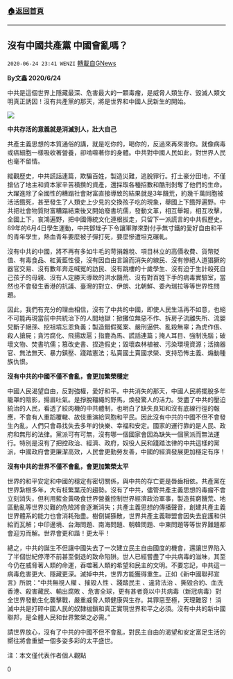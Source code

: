 ###  [:house:返回首頁](https://github.com/ourhimalayas/txt)
---

## 沒有中國共產黨 中國會亂嗎？
`2020-06-24 23:41 WENZI` [轉載自GNews](https://gnews.org/zh-hant/244751/)

**By文鑫
2020/6/24**

中共是這個世界上隱藏最深、危害最大的一顆毒瘤，是威脅人類生存、毀滅人類文明真正誘因！沒有共產黨的那天，將是世界和中國人民新生的開始。

![](https://s3.amazonaws.com/gnews-media-offload/wp-content/uploads/2020/06/24231410/image0-6.png)

**中共存活的意義就是消滅別人，壯大自己**

共產主義思想的本質通俗的講，就是吃你的，喝你的，反過來再來害你。就像病毒或癌細胞一樣吸收著營養，卻啃噬著你的身體。中共對中國人民如此，對世界人民也毫不留情。

縱觀歷史，中共謊話連篇，欺騙百姓，製造災難，逃脫罪行。打土豪分田地，不僅搶佔了地主和資本家辛苦積攢的資產，還採取各種招數和酷刑剝奪了他們的生命。大躍進除了全國性的糟蹋社會財富直接導致的結果就是3年饑荒，約幾千萬同胞被活活餓死，甚至發生了人類史上少見的交換孩子吃的現象，舉國上下餓殍遍野。中共把社會物質財富糟蹋結束後又開始廢書坑儒，發動文革，相互舉報，相互攻擊，全國上下，哀鴻遍野，把中國傳統文化連根拔走，只留下一派謊言的中共假歷史。89年的6月4日學生運動，中共鄧矬子下令讓軍隊來對付手無寸鐵的愛好自由和平的青年學生，熱血青年要麼被子彈打死，要麼慘遭坦克碾軋。

沒有中共的中國，將不再有多如牛毛的苛捐雜稅、項目林立的高價收費、貨幣貶值、有毒食品、紅黃藍性侵，沒有因自由言論而消失的線民、沒有慘絕人道猖獗的器官交易、沒有數年奔走喊冤的訪民、沒有跳樓的十歲學生、沒有迫于生計殺死自己孩子的母親、沒有人定勝天導致的洪水饑荒、沒有對百姓下手的病毒實驗室，當然也不會發生香港的抗議、臺灣的對立、伊朗、北朝鮮、委內瑞拉等等世界性問題。

因此，我們有充分的理由相信，沒有了中共的中國，即使人民生活再不如意，也絕不可能再現當前中共統治下的人間地獄：掀攤位無惡不作、拆房子流離失所、流嬰兒斷子絕孫、挖祖墳忘恩負義；製造錯假冤案、嚴刑逼供、亂殺無辜；為虎作倀、殺人搶屍；貪污腐化、飛揚跋扈；指鹿為馬、謊話連篇；掩人耳目、強制洗腦；破壞文物、焚書坑儒；篡改史書、捏造假史；毀壞森林植被、污染環境資源；活摘器官、無法無天、暴力鎮壓、踐踏憲法；私賣國土賣國求榮、支持恐怖主義、煽動種族仇恨。

**沒有中共的中國不僅不會亂，會更加繁榮穩定**

中國人民渴望自由，反對強權，愛好和平。中共消失的那天，中國人民將擺脫多年籠罩的陰影，揚眉吐氣。是掙脫韁繩的野馬，煥發驚人的活力。受盡了中共的壓迫統治的人民，看透了絞肉機的中共體制，也明白了缺失良知和沒有底線行徑的報應，不會有人重蹈覆轍、故伎重演給同胞和平民。因此沒有中共的中國不但不會發生內亂，人們只會尋找失去多年的快樂、幸福和安定。國家的運行靠的是人民、政府和無形的法律。黨派可有可無，沒有哪一個國家會因為缺失一個黨派而無法運行。特別是沒有了把控政治、經濟、政府，奴役人民和踐踏法律的中共這樣的黨派，中國政府會更廉潔高效，人民會更勤勞友善，中國的經濟發展更加穩定有序！

**沒有中共的世界不僅不會亂，會更加繁榮太平**

世界的和平安定和中國的穩定有密切關係，與中共的存亡更是唇齒相依。共產黨在世界紮根多年，大有枝繁葉茂的趨勢。沒有了中共，儘管共產主義思想的毒瘤不會立刻消失，但利用藍金黃吸食世界營養控制世界經濟政治軍事，製造貧窮饑荒、地區動亂等世界災難的危險將會逐漸消失；共產主義思想的傳播聲音，創建共產主義世界體系的能力也會消耗殆盡。樹倒猢猻散，世界共產主義聯盟會因失去庇護和供給而瓦解；中印邊境、台海問題、南海問題、朝韓問題、中東問題等等世界難題都會迎刃而解。世界會更和諧！更太平！

總之，中共的誕生不但讓中國失去了一次建立民主自由國度的機會，還讓世界陷入了半個世紀停滯不前甚至倒退的致命陷阱。世人已經嘗盡了中共病毒的滋味，其至今仍在威脅著人類的命運，吞噬著人類的希望和民主的文明。不要忘記，中共這一病毒危害更大、隱藏更深。滅掉中共，世界方能獲得重生。正如《新中國聯邦宣言》所說：“中共無視人權 、摧毀人性 、踐踏民主 、違背法治 、撕毀合約、血洗香港、殺害藏民、輸出腐敗 、危害全球，更有甚者竟以中共病毒（新冠病毒）對全世界發動生化襲擊戰，嚴重威脅人類健康與生存。其罪惡至極，天理難容！ 消滅中共是打碎中國人民的奴隸枷鎖和真正實現世界和平之必須。沒有中共的新中國聯邦，是全體人民和世界繁榮之必需。”

請世界放心，沒有了中共的中國不但不會亂，對民主自由的渴望和安定富足生活的嚮往將會重塑一個多姿多彩的太平盛世。

注：本文僅代表作者個人觀點

0
